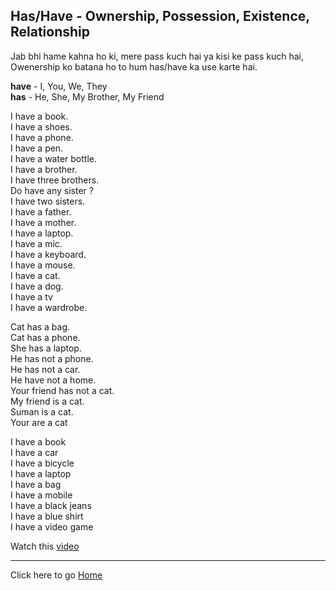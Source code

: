 
## Has/Have - Ownership, Possession, Existence, Relationship

Jab bhi hame kahna ho ki, mere pass kuch hai ya kisi ke pass kuch hai, Owenership ko batana ho to hum has/have ka use karte hai.

**have** - I, You, We, They<br>
**has** - He, She, My Brother, My Friend<br>

I have a book.<br>
I have a shoes.<br>
I have a phone. <br>
I have a pen.<br>
I have a water bottle.<br>
I have a brother.<br>
I have three brothers.<br>
Do have any sister ?<br>
I have two sisters.<br>
I have a father.<br>
I have a mother.<br>
I have a laptop.<br>
I have a mic.<br>
I have a keyboard.<br>
I have a mouse.<br>
I have a cat.<br>
I have a dog.<br>
I have a tv<br>
I have a wardrobe.<br>

Cat has a bag.<br>
Cat has a phone.<br>
She has a laptop. <br>
He has not a phone. <br>
He has not a car.<br>
He have not a home.<br>
Your friend has not a cat.<br>
My friend is a cat.<br>
Suman is a cat.<br>
Your are a cat<br>

I have a book <br>
I have a car <br>
I have a bicycle <br>
I have a laptop <br>
I have a bag <br>
I have a mobile <br>
I have a black jeans <br>
I have a blue shirt <br>
I have a video game<br>


Watch this [video](https://youtube.com/shorts/Kj0svfqXuGY?si=biEnDcreKk77ZLK1)

---

Click here to go [Home](/README.md)